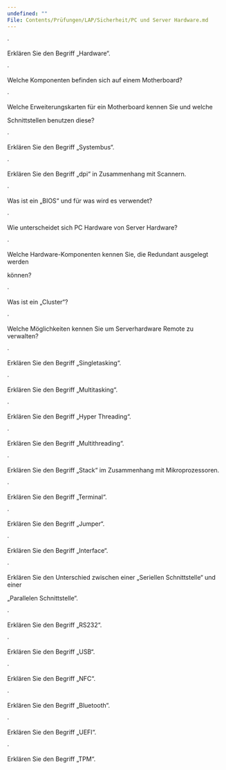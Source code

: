 ```yaml
---
undefined: ""
File: Contents/Prüfungen/LAP/Sicherheit/PC und Server Hardware.md
---
```



·

Erklären Sie den Begriff „Hardware“.

·

Welche Komponenten befinden sich auf einem Motherboard?

·

Welche Erweiterungskarten für ein Motherboard kennen Sie und welche

Schnittstellen benutzen diese?

·

Erklären Sie den Begriff „Systembus“.

·

Erklären Sie den Begriff „dpi“ in Zusammenhang mit Scannern.

·

Was ist ein „BIOS“ und für was wird es verwendet?

·

Wie unterscheidet sich PC Hardware von Server Hardware?

·

Welche Hardware-Komponenten kennen Sie, die Redundant ausgelegt werden

können?

·

Was ist ein „Cluster“?

·

Welche Möglichkeiten kennen Sie um Serverhardware Remote zu verwalten?

·

Erklären Sie den Begriff „Singletasking“.

·

Erklären Sie den Begriff „Multitasking“.

·

Erklären Sie den Begriff „Hyper Threading“.

·

Erklären Sie den Begriff „Multithreading“.

·

Erklären Sie den Begriff „Stack“ im Zusammenhang mit Mikroprozessoren.

·

Erklären Sie den Begriff „Terminal“.

·

Erklären Sie den Begriff „Jumper“.

·

Erklären Sie den Begriff „Interface“.

·

Erklären Sie den Unterschied zwischen einer „Seriellen Schnittstelle“ und einer

„Parallelen Schnittstelle“.

·

Erklären Sie den Begriff „RS232“.

·

Erklären Sie den Begriff „USB“.

·

Erklären Sie den Begriff „NFC“.

·

Erklären Sie den Begriff „Bluetooth“.

·

Erklären Sie den Begriff „UEFI“.

·

Erklären Sie den Begriff „TPM“.
